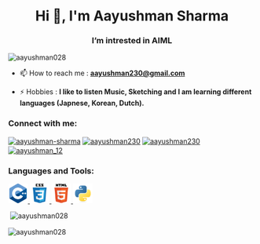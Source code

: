 <h1 align="center">Hi 👋, I'm Aayushman Sharma</h1>
<h3 align="center">I’m intrested in AIML</h3>

<p align="left"> <img src="https://komarev.com/ghpvc/?username=aayushman028&label=Profile%20views&color=0e75b6&style=flat" alt="aayushman028" /> </p>

- 📫 How to reach me : **aayushman230@gmail.com**

- ⚡ Hobbies : **I like to listen Music, Sketching and I am learning different languages (Japnese, Korean, Dutch).**

<h3 align="left">Connect with me:</h3>
<p align="left">
<a href="https://linkedin.com/in/aayushman-sharma" target="blank"><img align="center" src="https://raw.githubusercontent.com/rahuldkjain/github-profile-readme-generator/master/src/images/icons/Social/linked-in-alt.svg" alt="aayushman-sharma" height="30" width="40" /></a>
<a href="https://www.codechef.com/users/aayushman230" target="blank"><img align="center" src="https://cdn.jsdelivr.net/npm/simple-icons@3.1.0/icons/codechef.svg" alt="aayushman230" height="30" width="40" /></a>
<a href="https://www.hackerrank.com/aayushman230" target="blank"><img align="center" src="https://raw.githubusercontent.com/rahuldkjain/github-profile-readme-generator/master/src/images/icons/Social/hackerrank.svg" alt="aayushman230" height="30" width="40" /></a>
<a href="https://www.leetcode.com/aayushman_12" target="blank"><img align="center" src="https://raw.githubusercontent.com/rahuldkjain/github-profile-readme-generator/master/src/images/icons/Social/leet-code.svg" alt="aayushman_12" height="30" width="40" /></a>
</p>

<h3 align="left">Languages and Tools:</h3>
<p align="left"> <a href="https://www.w3schools.com/cpp/" target="_blank" rel="noreferrer"> <img src="https://raw.githubusercontent.com/devicons/devicon/master/icons/cplusplus/cplusplus-original.svg" alt="cplusplus" width="40" height="40"/> </a> <a href="https://www.w3schools.com/css/" target="_blank" rel="noreferrer"> <img src="https://raw.githubusercontent.com/devicons/devicon/master/icons/css3/css3-original-wordmark.svg" alt="css3" width="40" height="40"/> </a> <a href="https://www.w3.org/html/" target="_blank" rel="noreferrer"> <img src="https://raw.githubusercontent.com/devicons/devicon/master/icons/html5/html5-original-wordmark.svg" alt="html5" width="40" height="40"/> </a> <a href="https://www.python.org" target="_blank" rel="noreferrer"> <img src="https://raw.githubusercontent.com/devicons/devicon/master/icons/python/python-original.svg" alt="python" width="40" height="40"/> </a> </p>

<p>&nbsp;<img align="centter" src="https://github-readme-stats.vercel.app/api?username=aayushman028&show_icons=true&locale=en" alt="aayushman028" /></p>

<p><img align="center" src="https://github-readme-streak-stats.herokuapp.com/?user=aayushman028&" alt="aayushman028" /></p>
